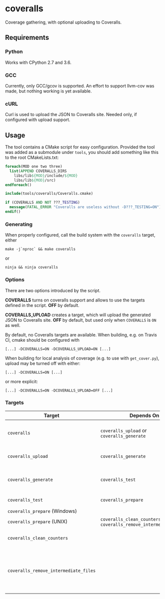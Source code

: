 # coveralls
Coverage gathering, with optional uploading to Coveralls.

## Requirements

### Python

Works with CPython 2.7 and 3.6.

### GCC

Currently, only GCC/gcov is supported. An effort to support llvm-cov was made, but nothing working is yet available.

### cURL

Curl is used to upload the JSON to Coveralls site. Needed only, if configured with upload support.


## Usage

The tool contains a CMake script for easy configuration. Provided the tool was added as a submodule under `tools`, you should add something like this to the root CMakeLists.txt:

```cmake
foreach(MOD one two three)
  list(APPEND COVERALLS_DIRS
    libs/lib${MOD}/include/${MOD}
    libs/lib${MOD}/src)
endforeach()

include(tools/coveralls/Coveralls.cmake)

if (COVERALLS AND NOT ???_TESTING)
  message(FATAL_ERROR "Coveralls are useless without -D???_TESTING=ON")
endif()
```

### Generating

When properly configured, call the build system with the `coveralls` target, either

```shell
make -j`nproc` && make coveralls
```

or

```shell
ninja && ninja coveralls
```

### Options

There are two options introduced by the script.

**COVERALLS** turns on coveralls support and allows to use the targets defined in the script. **OFF** by default.

**COVERALLS_UPLOAD** creates a target, which will upload the generated JSON to Coveralls site. **OFF** by default, but used only when `COVERALLS` is `ON` as well.

By default, no Coveralls targets are available. When building, e.g. on Travis CI, cmake should be configured with

```shell
[...] -DCOVERALLS=ON -DCOVERALLS_UPLOAD=ON [...]
```

When building for local analysis of coverage (e.g. to use with `get_cover.py`), upload may be turned off with either:

```shell
[...] -DCOVERALLS=ON [...]
```

or more explicit:

```shell
[...] -DCOVERALLS=ON -DCOVERALLS_UPLOAD=OFF [...]
```

### Targets

| Target | Depends On | Comment |
| ------ | ---------- | ------- |
| `coveralls` | `coveralls_upload` or `coveralls_generate` | Will depend on `coveralls_upload` only, if `COVERALLS_UPLOAD` option is set to `ON`. |
| `coveralls_upload` | `coveralls_generate` | Present only, if  `COVERALLS_UPLOAD` option is set to `ON`. |
| `coveralls_generate` | `coveralls_test` | Will use the counters generated by tests to produce the Coveralls JSON |
| `coveralls_test` | `coveralls_prepare` | Runs the tests through `${CMAKE_CTEST_COMMAND}`. |
| `coveralls_prepare` (Windows) |  | Does nothing |
| `coveralls_prepare` (UNIX) | `coveralls_clean_counters` and `coveralls_remove_intermediate_files` | Calls counter cleanup. |
| `coveralls_clean_counters` |  | Cleans all the GCDA files from build directory. |
| `coveralls_remove_intermediate_files` |  | Removes and re-creates the `gcov` subdirectory of the build directory. This directory is used during `coveralls_generate` to store intermediate files. |
